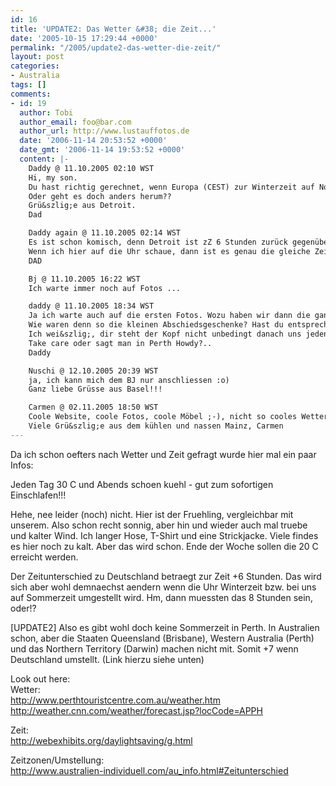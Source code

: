 ```yaml
---
id: 16
title: 'UPDATE2: Das Wetter &#38; die Zeit...'
date: '2005-10-15 17:29:44 +0000'
permalink: "/2005/update2-das-wetter-die-zeit/"
layout: post
categories:
- Australia
tags: []
comments:
- id: 19
  author: Tobi
  author_email: foo@bar.com
  author_url: http://www.lustauffotos.de
  date: '2006-11-14 20:53:52 +0000'
  date_gmt: '2006-11-14 19:53:52 +0000'
  content: |-
    Daddy @ 11.10.2005 02:10 WST
    Hi, my son.
    Du hast richtig gerechnet, wenn Europa (CEST) zur Winterzeit auf Normalzeit ein Stunde zurück geht und Australien zur Sommerzeit eine Stunde vor stellt.....
    Oder geht es doch anders herum??
    Grü&szlig;e aus Detroit.
    Dad

    Daddy again @ 11.10.2005 02:14 WST
    Es ist schon komisch, denn Detroit ist zZ 6 Stunden zurück gegenüber CEST, also 12 im Vergleich zu Perth.
    Wenn ich hier auf die Uhr schaue, dann ist es genau die gleiche Zeit, unterschieden nur durch am (und folgender Tag) und pm.
    DAD

    Bj @ 11.10.2005 16:22 WST
    Ich warte immer noch auf Fotos ...

    daddy @ 11.10.2005 18:34 WST
    Ja ich warte auch auf die ersten Fotos. Wozu haben wir dann die ganze Aktion mit der Kamera denn gemacht??? Will mal sehen ob in Down Under alles auf dem Kopf steht! Nur zu ....
    Wie waren denn so die kleinen Abschiedsgeschenke? Hast du entsprechende Kurzweil auf dem Flug gehabt?
    Ich wei&szlig;, dir steht der Kopf nicht unbedingt danach uns jeden Tag einen ellenlangen Bericht zu schicken, aber trotzdem..
    Take care oder sagt man in Perth Howdy?..
    Daddy

    Nuschi @ 12.10.2005 20:39 WST
    ja, ich kann mich dem BJ nur anschliessen :o)
    Ganz liebe Grüsse aus Basel!!!

    Carmen @ 02.11.2005 18:50 WST
    Coole Website, coole Fotos, coole Möbel ;-), nicht so cooles Wetter - na, man kann nicht alles haben! Gibt&acute;s in Downunder eigentlich Adventskalender? Tut man da dann Sonnencremepröbchen und Miniventilatoren rein???
    Viele Grü&szlig;e aus dem kühlen und nassen Mainz, Carmen
---
```

Da ich schon oefters nach Wetter und Zeit gefragt wurde hier mal ein paar Infos:

Jeden Tag 30 C und Abends schoen kuehl - gut zum sofortigen Einschlafen!!!

Hehe, nee leider (noch) nicht. Hier ist der Fruehling, vergleichbar mit unserem. Also schon recht sonnig, aber hin und wieder auch mal truebe und kalter Wind. Ich langer Hose, T-Shirt und eine Strickjacke. Viele findes es hier noch zu kalt. Aber das wird schon. Ende der Woche sollen die 20 C erreicht werden.

Der Zeitunterschied zu Deutschland betraegt zur Zeit +6 Stunden. Das wird sich aber wohl demnaechst aendern wenn die Uhr Winterzeit bzw. bei uns auf Sommerzeit umgestellt wird. Hm, dann muessten das 8 Stunden sein, oder!?

[UPDATE2] Also es gibt wohl doch keine Sommerzeit in Perth. In Australien schon, aber die Staaten Queensland (Brisbane), Western Australia (Perth) und das Northern Territory (Darwin) machen nicht mit. Somit +7 wenn Deutschland umstellt. (Link hierzu siehe unten)

Look out here:  
Wetter:  
<http://www.perthtouristcentre.com.au/weather.htm>  
<http://weather.cnn.com/weather/forecast.jsp?locCode=APPH>

Zeit:  
<http://webexhibits.org/daylightsaving/g.html>

Zeitzonen/Umstellung:  
<http://www.australien-individuell.com/au_info.html#Zeitunterschied>